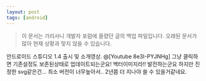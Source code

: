 ```yaml
---
layout: post
tags: [android]
---
```


> 이 문서는 가리사니 개발자 포럼에 올렸던 글의 백업 파일입니다.
오래된 문서가 많아 현재 상황과 맞지 않을 수 있습니다.


안드로이드 스튜디오 1.4 출시 및 소개영상.
@[Youtube 8e3I-PYJNHg]
그냥 클릭하면 기존설정도 보존된상태로 업데이트되는군요!
백터이미지라!! 발전하는군요 하지만 진정한 svg같은건...
최소 버전이 너무높아서..
2년쯤 더 지나야 쓸 수 있을거같네요.